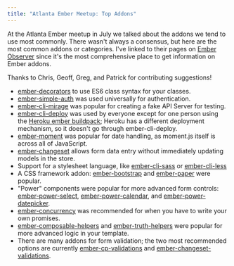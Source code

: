 ```yaml
---
title: "Atlanta Ember Meetup: Top Addons"
---
```


At the Atlanta Ember meetup in July we talked about the addons we tend to use most commonly. There wasn't always a consensus, but here are the most common addons or categories. I've linked to their pages on [Ember Observer](https://www.emberobserver.com/) since it's the most comprehensive place to get information on Ember addons.

Thanks to Chris, Geoff, Greg, and Patrick for contributing suggestions!

- [ember-decorators](https://emberobserver.com/addons/ember-decorators) to use ES6 class syntax for your classes.
- [ember-simple-auth](https://www.emberobserver.com/addons/ember-simple-auth) was used universally for authentication.
- [ember-cli-mirage](https://www.emberobserver.com/addons/ember-cli-mirage) was popular for creating a fake API Server for testing.
- [ember-cli-deploy](https://www.emberobserver.com/addons/ember-cli-deploy) was used by everyone except for one person using the [Heroku ember buildpack](https://github.com/heroku/heroku-buildpack-emberjs); Heroku has a different deployment mechanism, so it doesn't go through ember-cli-deploy.
- [ember-moment](https://www.emberobserver.com/addons/ember-moment) was popular for date handling, as moment.js itself is across all of JavaScript.
- [ember-changeset](https://www.emberobserver.com/addons/ember-changeset) allows form data entry without immediately updating models in the store.
- Support for a stylesheet language, like [ember-cli-sass](https://www.emberobserver.com/addons/ember-cli-sass) or [ember-cli-less](https://www.emberobserver.com/addons/ember-cli-less)
- A CSS framework addon: [ember-bootstrap](https://www.emberobserver.com/addons/ember-bootstrap) and [ember-paper](https://www.emberobserver.com/addons/ember-paper) were popular.
- "Power" components were popular for more advanced form controls: [ember-power-select](https://www.emberobserver.com/addons/ember-power-select), [ember-power-calendar](https://www.emberobserver.com/addons/ember-power-calendar), and [ember-power-datepicker](https://www.emberobserver.com/addons/ember-power-datepicker).
- [ember-concurrency](https://www.emberobserver.com/addons/ember-power-select) was recommended for when you have to write your own promises.
- [ember-composable-helpers](https://www.emberobserver.com/addons/ember-composable-helpers) and [ember-truth-helpers](https://www.emberobserver.com/addons/ember-truth-helpers) were popular for more advanced logic in your template.
- There are many addons for form validation; the two most recommended options are currently [ember-cp-validations](https://www.emberobserver.com/addons/ember-cp-validations) and [ember-changeset-validations](https://www.emberobserver.com/addons/ember-changeset-validations).
